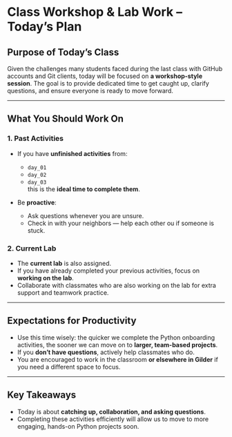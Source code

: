 # Class Workshop & Lab Work – Today’s Plan

## Purpose of Today’s Class
Given the challenges many students faced during the last class with GitHub accounts and Git clients,
today will be focused on **a workshop-style session**. The goal is to provide dedicated time to get 
caught up, clarify questions, and ensure everyone is ready to move forward.

---

## What You Should Work On

### 1. Past Activities
- If you have **unfinished activities** from:
  - `day_01`
  - `day_02`
  - `day_03`  
  this is the **ideal time to complete them**.  

- Be **proactive**:
  - Ask questions whenever you are unsure.
  - Check in with your neighbors — help each other ou if someone is stuck.

### 2. Current Lab
- The **current lab** is also assigned.
- If you have already completed your previous activities, focus on **working on the lab**.
- Collaborate with classmates who are also working on the lab for extra support and teamwork practice.

---

## Expectations for Productivity
- Use this time wisely: the quicker we complete the Python onboarding activities, the sooner we can
move on to **larger, team-based projects**.
- If you **don’t have questions**, actively help classmates who do.
- You are encouraged to work in the classroom **or elsewhere in Gilder** if you need a different space to focus.

---

## Key Takeaways
- Today is about **catching up, collaboration, and asking questions**.
- Completing these activities efficiently will allow us to move to more engaging, hands-on Python projects soon.